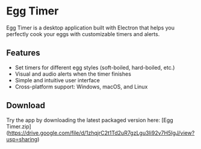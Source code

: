 # Egg Timer

Egg Timer is a desktop application built with Electron that helps you perfectly cook your eggs with customizable timers and alerts.

## Features

- Set timers for different egg styles (soft-boiled, hard-boiled, etc.)  
- Visual and audio alerts when the timer finishes  
- Simple and intuitive user interface  
- Cross-platform support: Windows, macOS, and Linux

## Download

Try the app by downloading the latest packaged version here:
[Egg Timer.zip] (https://drive.google.com/file/d/1zhqjrC2t1Td2uR7gzLgu3Ii92v7H5IgJ/view?usp=sharing)
